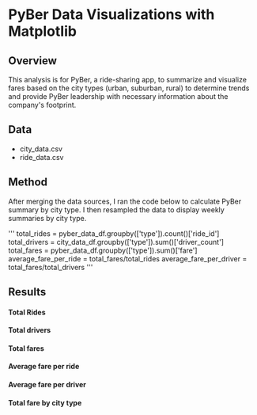 
# PyBer Data Visualizations with Matplotlib 

## Overview
This analysis is for PyBer, a ride-sharing app, to summarize and visualize fares based on the city types (urban, suburban, rural) to determine trends and provide PyBer leadership with necessary information about the company's footprint. 

## Data
- city_data.csv
- ride_data.csv

## Method
After merging the data sources, I ran the code below to calculate PyBer summary by city type. I then resampled the data to display weekly summaries by city type.

'''
total_rides = pyber_data_df.groupby(['type']).count()['ride_id']
total_drivers = city_data_df.groupby(['type']).sum()['driver_count']
total_fares = pyber_data_df.groupby(['type']).sum()['fare']
average_fare_per_ride = total_fares/total_rides
average_fare_per_driver = total_fares/total_drivers
'''

## Results

#### Total Rides

#### Total drivers

#### Total fares

#### Average fare per ride

#### Average fare per driver

#### Total fare by city type
